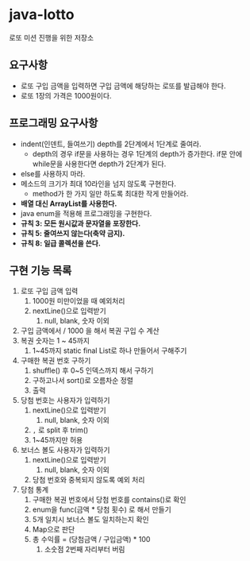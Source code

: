 # java-lotto
로또 미션 진행을 위한 저장소

## 요구사항
- 로또 구입 금액을 입력하면 구입 금액에 해당하는 로또를 발급해야 한다.
- 로또 1장의 가격은 1000원이다.
## **프로그래밍 요구사항**
- indent(인덴트, 들여쓰기) depth를 2단계에서 1단계로 줄여라.
    - depth의 경우 if문을 사용하는 경우 1단계의 depth가 증가한다. if문 안에 while문을 사용한다면 depth가 2단계가 된다.
- else를 사용하지 마라.
- 메소드의 크기가 최대 10라인을 넘지 않도록 구현한다.
    - method가 한 가지 일만 하도록 최대한 작게 만들어라.
- **배열 대신 ArrayList를 사용한다.**
- java enum을 적용해 프로그래밍을 구현한다.
- **규칙 3: 모든 원시값과 문자열을 포장한다.**
- **규칙 5: 줄여쓰지 않는다(축약 금지).**
- **규칙 8: 일급 콜렉션을 쓴다.**
## 구현 기능 목록
1. 로또 구입 금액 입력
    1. 1000원 미만이었을 때 예외처리
    2. nextLine()으로 입력받기
        1. null, blank, 숫자 이외
2. 구입 금액에서 / 1000 을 해서 복권 구입 수 계산
3. 복권 숫자는 1 ~ 45까지
    1. 1~45까지 static final List로 하나 만들어서 구해주기
4. 구매한 복권 번호 구하기
    1. shuffle() 후 0~5 인덱스까지 해서 구하기
    2. 구하고나서 sort()로 오름차순 정렬
    3. 출력
5. 당첨 번호는 사용자가 입력하기
    1. nextLine()으로 입력받기
        1. null, blank, 숫자 이외
    2. `,` 로 split 후 trim()
    3. 1~45까지만 허용
6. 보너스 볼도 사용자가 입력하기
    1. nextLine()으로 입력받기
        1. null, blank, 숫자 이외
    2. 당첨 번호와 중복되지 않도록 예외 처리
7. 당첨 통계
    1. 구매한 복권 번호에서 당첨 번호를 contains()로 확인
    2. enum을 func(금액 * 당첨 횟수) 로 해서 만들기
    3. 5개 일치시 보너스 볼도 일치하는지 확인
    4. Map으로 판단
    5. 총 수익률 = (당첨금액 / 구입금액) * 100 
        1. 소숫점 2번째 자리부터 버림